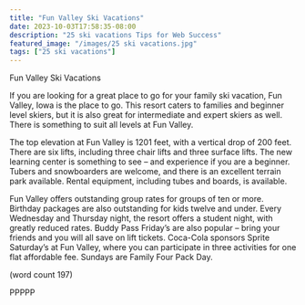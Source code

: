 ```yaml
---
title: "Fun Valley Ski Vacations"
date: 2023-10-03T17:58:35-08:00
description: "25 ski vacations Tips for Web Success"
featured_image: "/images/25 ski vacations.jpg"
tags: ["25 ski vacations"]
---
```


Fun Valley Ski Vacations

If you are looking for a great place to go for your 
family ski vacation, Fun Valley, Iowa is the place to 
go. This resort caters to families and beginner level 
skiers, but it is also great for intermediate and expert 
skiers as well. There is something to suit all levels at 
Fun Valley. 

The top elevation at Fun Valley is 1201 feet, with a 
vertical drop of 200 feet. There are six lifts, including 
three chair lifts and three surface lifts. The new 
learning center is something to see – and experience 
if you are a beginner. Tubers and snowboarders are 
welcome, and there is an excellent terrain park 
available. Rental equipment, including tubes and boards, 
is available.

Fun Valley offers outstanding group rates for groups 
of ten or more. Birthday packages are also 
outstanding for kids twelve and under. Every 
Wednesday and Thursday night, the resort offers a 
student night, with greatly reduced rates. Buddy Pass 
Friday’s are also popular – bring your friends and you 
will all save on lift tickets. Coca-Cola sponsors Sprite 
Saturday’s at Fun Valley, where you can participate in 
three activities for one flat affordable fee. Sundays are 
Family Four Pack Day.

(word count 197)

PPPPP




